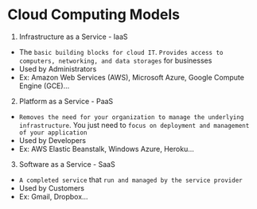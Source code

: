 # Cloud Computing Models

1. Infrastructure as a Service - IaaS

- The `basic building blocks for cloud IT`. `Provides access to computers, networking, and data storages` for businesses
- Used by Administrators
- Ex: Amazon Web Services (AWS), Microsoft Azure, Google Compute Engine (GCE)...

2. Platform as a Service - PaaS

- `Removes the need for your organization to manage the underlying infrastructure`. You just need to `focus on deployment and management of your application`
- Used by Developers
- Ex: AWS Elastic Beanstalk, Windows Azure, Heroku...

3. Software as a Service - SaaS

- `A completed service` that `run and managed by the service provider`
- Used by Customers
- Ex: Gmail, Dropbox...
